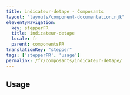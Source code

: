 ```yaml
---
title: indicateur-detape - Composants
layout: "layouts/component-documentation.njk"
eleventyNavigation:
  key: stepperFR
  title: indicateur-detape
  locale: fr
  parent: componentsFR
translationKey: "stepper"
tags: ['stepperFR', 'usage']
permalink: /fr/composants/indicateur-detape/
---
```


## Usage